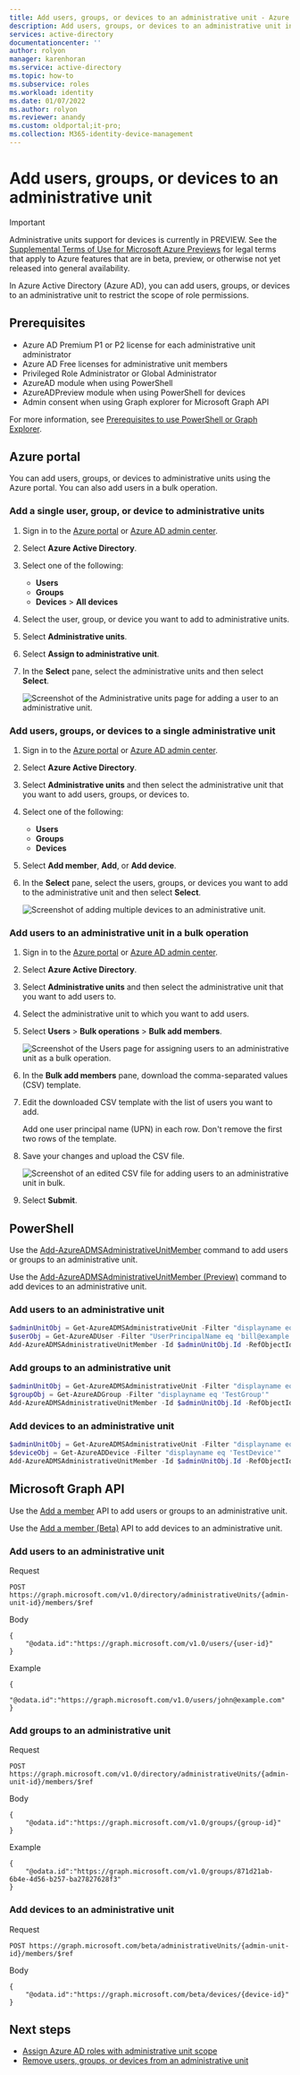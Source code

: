 ```yaml
---
title: Add users, groups, or devices to an administrative unit - Azure Active Directory
description: Add users, groups, or devices to an administrative unit in Azure Active Directory
services: active-directory
documentationcenter: ''
author: rolyon
manager: karenhoran
ms.service: active-directory
ms.topic: how-to
ms.subservice: roles
ms.workload: identity
ms.date: 01/07/2022
ms.author: rolyon
ms.reviewer: anandy
ms.custom: oldportal;it-pro;
ms.collection: M365-identity-device-management
---
```


# Add users, groups, or devices to an administrative unit

> [!IMPORTANT]
> Administrative units support for devices is currently in PREVIEW.
> See the [Supplemental Terms of Use for Microsoft Azure Previews](https://azure.microsoft.com/support/legal/preview-supplemental-terms/) for legal terms that apply to Azure features that are in beta, preview, or otherwise not yet released into general availability.

In Azure Active Directory (Azure AD), you can add users, groups, or devices to an administrative unit to restrict the scope of role permissions.

## Prerequisites

- Azure AD Premium P1 or P2 license for each administrative unit administrator
- Azure AD Free licenses for administrative unit members
- Privileged Role Administrator or Global Administrator
- AzureAD module when using PowerShell
- AzureADPreview module when using PowerShell for devices
- Admin consent when using Graph explorer for Microsoft Graph API

For more information, see [Prerequisites to use PowerShell or Graph Explorer](prerequisites.md).

## Azure portal

You can add users, groups, or devices to administrative units using the Azure portal. You can also add users in a bulk operation.

### Add a single user, group, or device to administrative units

1. Sign in to the [Azure portal](https://portal.azure.com) or [Azure AD admin center](https://aad.portal.azure.com).

1. Select **Azure Active Directory**.

1. Select one of the following:

    - **Users**
    - **Groups**
    - **Devices** > **All devices**
  
1. Select the user, group, or device you want to add to administrative units.

1. Select **Administrative units**. 

1. Select **Assign to administrative unit**.

1. In the **Select** pane, select the administrative units and then select **Select**.

    ![Screenshot of the Administrative units page for adding a user to an administrative unit.](./media/admin-units-members-add/assign-users-individually.png)

### Add users, groups, or devices to a single administrative unit

1. Sign in to the [Azure portal](https://portal.azure.com) or [Azure AD admin center](https://aad.portal.azure.com).

1. Select **Azure Active Directory**.

1. Select **Administrative units** and then select the administrative unit that you want to add users, groups, or devices to.

1. Select one of the following:

    - **Users**
    - **Groups**
    - **Devices**

1. Select **Add member**, **Add**, or **Add device**.

1. In the **Select** pane, select the users, groups, or devices you want to add to the administrative unit and then select **Select**.

    ![Screenshot of adding multiple devices to an administrative unit.](./media/admin-units-members-add/admin-unit-members-add.png)

### Add users to an administrative unit in a bulk operation

1. Sign in to the [Azure portal](https://portal.azure.com) or [Azure AD admin center](https://aad.portal.azure.com).

1. Select **Azure Active Directory**.

1. Select **Administrative units** and then select the administrative unit that you want to add users to.

1. Select the administrative unit to which you want to add users.

1. Select **Users** > **Bulk operations** > **Bulk add members**.

   ![Screenshot of the Users page for assigning users to an administrative unit as a bulk operation.](./media/admin-units-members-add/bulk-assign-to-admin-unit.png)

1. In the **Bulk add members** pane, download the comma-separated values (CSV) template.

1. Edit the downloaded CSV template with the list of users you want to add.

    Add one user principal name (UPN) in each row. Don't remove the first two rows of the template.

1. Save your changes and upload the CSV file.

   ![Screenshot of an edited CSV file for adding users to an administrative unit in bulk.](./media/admin-units-members-add/bulk-user-entries.png)

1. Select **Submit**.

## PowerShell

Use the [Add-AzureADMSAdministrativeUnitMember](/powershell/module/azuread/add-azureadmsadministrativeunitmember) command to add users or groups to an administrative unit.

Use the [Add-AzureADMSAdministrativeUnitMember (Preview)](/powershell/module/azuread/add-azureadmsadministrativeunitmember?view=azureadps-2.0-preview&preserve-view=true) command to add devices to an administrative unit.

### Add users to an administrative unit

```powershell
$adminUnitObj = Get-AzureADMSAdministrativeUnit -Filter "displayname eq 'Test administrative unit 2'"
$userObj = Get-AzureADUser -Filter "UserPrincipalName eq 'bill@example.com'"
Add-AzureADMSAdministrativeUnitMember -Id $adminUnitObj.Id -RefObjectId $userObj.ObjectId
```

### Add groups to an administrative unit

```powershell
$adminUnitObj = Get-AzureADMSAdministrativeUnit -Filter "displayname eq 'Test administrative unit 2'"
$groupObj = Get-AzureADGroup -Filter "displayname eq 'TestGroup'"
Add-AzureADMSAdministrativeUnitMember -Id $adminUnitObj.Id -RefObjectId $groupObj.ObjectId
```

### Add devices to an administrative unit

```powershell
$adminUnitObj = Get-AzureADMSAdministrativeUnit -Filter "displayname eq 'Test administrative unit 2'"
$deviceObj = Get-AzureADDevice -Filter "displayname eq 'TestDevice'"
Add-AzureADMSAdministrativeUnitMember -Id $adminUnitObj.Id -RefObjectId $deviceObj.ObjectId
```

## Microsoft Graph API

Use the [Add a member](/graph/api/administrativeunit-post-members) API to add users or groups to an administrative unit.

Use the [Add a member (Beta)](/graph/api/administrativeunit-post-members?view=graph-rest-beta&preserve-view=true) API to add devices to an administrative unit.


### Add users to an administrative unit

Request

```http
POST https://graph.microsoft.com/v1.0/directory/administrativeUnits/{admin-unit-id}/members/$ref
```

Body

```http
{
    "@odata.id":"https://graph.microsoft.com/v1.0/users/{user-id}"
}
```

Example

```http
{
    "@odata.id":"https://graph.microsoft.com/v1.0/users/john@example.com"
}
```

### Add groups to an administrative unit

Request

```http
POST https://graph.microsoft.com/v1.0/directory/administrativeUnits/{admin-unit-id}/members/$ref
```

Body

```http
{
    "@odata.id":"https://graph.microsoft.com/v1.0/groups/{group-id}"
}
```

Example

```http
{
    "@odata.id":"https://graph.microsoft.com/v1.0/groups/871d21ab-6b4e-4d56-b257-ba27827628f3"
}
```

### Add devices to an administrative unit

Request

```http
POST https://graph.microsoft.com/beta/administrativeUnits/{admin-unit-id}/members/$ref
```

Body

```http
{
    "@odata.id":"https://graph.microsoft.com/beta/devices/{device-id}"
}
```

## Next steps

- [Assign Azure AD roles with administrative unit scope](admin-units-assign-roles.md)
- [Remove users, groups, or devices from an administrative unit](admin-units-members-remove.md)
